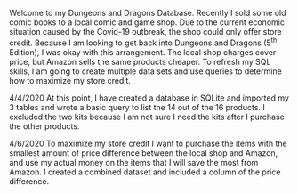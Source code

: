 Welcome to my Dungeons and Dragons Database. Recently I sold some old comic books to a local comic and game shop. Due to the current economic situation caused by the Covid-19 outbreak, the shop could only offer store credit. Because I am looking to get back into Dungeons and Dragons (5<sup>th</sup> Edition), I was okay with this arrangement. The local shop charges cover price, but Amazon sells the same products cheaper. To refresh my SQL skills, I am going to create multiple data sets and use queries to determine how to maximize my store credit.

4/4/2020 At this point, I have created a database in SQLite and imported my 3 tables and wrote a basic query to list the 14 out of the 16 products. I excluded the two kits because I am not sure I need the kits after I purchase the other products.

4/6/2020 To maximize my store credit I want to purchase the items with the smallest amount of price difference between the local shop and Amazon, and use my actual money on the items that I will save the most from Amazon. I created a combined dataset and included a column of the price difference.
